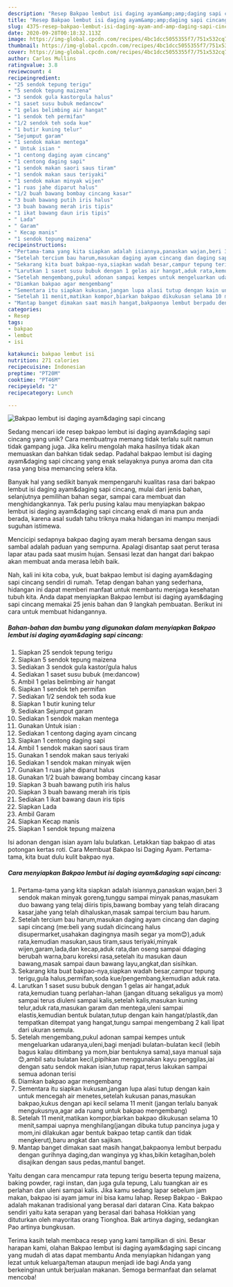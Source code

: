 ```yaml
---
description: "Resep Bakpao lembut isi daging ayam&amp;amp;daging sapi cincang Anti Gagal"
title: "Resep Bakpao lembut isi daging ayam&amp;amp;daging sapi cincang Anti Gagal"
slug: 4375-resep-bakpao-lembut-isi-daging-ayam-and-amp-daging-sapi-cincang-anti-gagal
date: 2020-09-28T00:18:32.113Z
image: https://img-global.cpcdn.com/recipes/4bc1dcc5055355f7/751x532cq70/bakpao-lembut-isi-daging-ayamdaging-sapi-cincang-foto-resep-utama.jpg
thumbnail: https://img-global.cpcdn.com/recipes/4bc1dcc5055355f7/751x532cq70/bakpao-lembut-isi-daging-ayamdaging-sapi-cincang-foto-resep-utama.jpg
cover: https://img-global.cpcdn.com/recipes/4bc1dcc5055355f7/751x532cq70/bakpao-lembut-isi-daging-ayamdaging-sapi-cincang-foto-resep-utama.jpg
author: Carlos Mullins
ratingvalue: 3.8
reviewcount: 4
recipeingredient:
- "25 sendok tepung terigu"
- "5 sendok tepung maizena"
- "3 sendok gula kastorgula halus"
- "1 saset susu bubuk medancow"
- "1 gelas belimbing air hangat"
- "1 sendok teh permifan"
- "1/2 sendok teh soda kue"
- "1 butir kuning telur"
- "Sejumput garam"
- "1 sendok makan mentega"
- " Untuk isian "
- "1 centong daging ayam cincang"
- "1 centong daging sapi"
- "1 sendok makan saori saus tiram"
- "1 sendok makan saus teriyaki"
- "1 sendok makan minyak wijen"
- "1 ruas jahe diparut halus"
- "1/2 buah bawang bombay cincang kasar"
- "3 buah bawang putih iris halus"
- "3 buah bawang merah iris tipis"
- "1 ikat bawang daun iris tipis"
- " Lada"
- " Garam"
- " Kecap manis"
- "1 sendok tepung maizena"
recipeinstructions:
- "Pertama-tama yang kita siapkan adalah isiannya,panaskan wajan,beri 3 sendok makan minyak goreng,tunggu sampai minyak panas,masukam duo bawang yang telaj diiris tipis,bawang bombay yang telah diracang kasar,jahe yang telah dihaluskan,masak sampai tercium bau harum."
- "Setelah tercium bau harum,masukan daging ayam cincang dan daging sapi cincang (me:beli yang sudah dicincang halus disupermarket,usahakan dagingnya masih segar ya mom😊),aduk rata,kemudian masukan,saus tiram,saus teriyaki,minyak wijen,garam,lada,dan kecap,aduk rata,dan oseng sampai ddaging berubah warna,baru koreksi rasa,setelah itu masukan daun bawang,masak sampai daun bawang layu,angkat,dan sisihkan."
- "Sekarang kita buat bakpao-nya,siapkan wadah besar,campur tepung terigu,gula halus,permifan,soda kue/pengembang,kemudian aduk rata."
- "Larutkan 1 saset susu bubuk dengan 1 gelas air hangat,aduk rata,kemudian tuang perlahan-lahan (jangan dituang sekaligus ya mom) sampai terus diuleni sampai kalis,setelah kalis,masukan kuning telur,aduk rata,masukan garam dan mentega,uleni sampai elastis,kemudian bentuk bulatan,tutup dengan kain hangat/plastik,dan tempatkan ditempat yang hangat,tungu sampai mengembang 2 kali lipat dari ukuran semula."
- "Setelah mengembang,pukul adonan sampai kempes untuk mengeluarkan udaranya,uleni,bagi menjadi bulatan-bulatan kecil (lebih bagus kalau ditimbang ya mom,biar bentuknya sama),saya manual saja😊,ambil satu bulatan kecil,pipihkan menggunakan kayu penggilas,iai dengan satu sendok makan isian,tutup rapat,terus lakukan sampai semua adonan terisi"
- "Diamkan bakpao agar mengembang"
- "Sementara itu siapkan kukusan,jangan lupa alasi tutup dengan kain untuk mencegah air menetes,setelah kukusan panas,masukan bakpao,kukus dengan api kecil selama 11 menit (jangan terlalu banyak mengukusnya,agar ada ruang untuk bakpao mengembang)"
- "Setelah 11 menit,matikan kompor,biarkan bakpao dikukusan selama 10 menit,sampai uapnya menghilang(jangan dibuka tutup pancinya juga y mom,ini dilakukan agar bentuk bakpao tetap cantik dan tidak mengkerut),baru angkat dan sajikan."
- "Mantap banget dimakan saat masih hangat,bakpaonya lembut berpadu dengan gurihnya daging,dan wanginya yg khas,bikin ketagihan,boleh disajikan dengan saus pedas,mantul banget."
categories:
- Resep
tags:
- bakpao
- lembut
- isi

katakunci: bakpao lembut isi 
nutrition: 271 calories
recipecuisine: Indonesian
preptime: "PT20M"
cooktime: "PT46M"
recipeyield: "2"
recipecategory: Lunch

---
```



![Bakpao lembut isi daging ayam&amp;daging sapi cincang](https://img-global.cpcdn.com/recipes/4bc1dcc5055355f7/751x532cq70/bakpao-lembut-isi-daging-ayamdaging-sapi-cincang-foto-resep-utama.jpg)

Sedang mencari ide resep bakpao lembut isi daging ayam&amp;daging sapi cincang yang unik? Cara membuatnya memang tidak terlalu sulit namun tidak gampang juga. Jika keliru mengolah maka hasilnya tidak akan memuaskan dan bahkan tidak sedap. Padahal bakpao lembut isi daging ayam&amp;daging sapi cincang yang enak selayaknya punya aroma dan cita rasa yang bisa memancing selera kita.

Banyak hal yang sedikit banyak mempengaruhi kualitas rasa dari bakpao lembut isi daging ayam&amp;daging sapi cincang, mulai dari jenis bahan, selanjutnya pemilihan bahan segar, sampai cara membuat dan menghidangkannya. Tak perlu pusing kalau mau menyiapkan bakpao lembut isi daging ayam&amp;daging sapi cincang enak di mana pun anda berada, karena asal sudah tahu triknya maka hidangan ini mampu menjadi suguhan istimewa.

Mencicipi sedapnya bakpao daging ayam merah bersama dengan saus sambal adalah paduan yang sempurna. Apalagi disantap saat perut terasa lapar atau pada saat musim hujan. Sensasi lezat dan hangat dari bakpao akan membuat anda merasa lebih baik.


Nah, kali ini kita coba, yuk, buat bakpao lembut isi daging ayam&amp;daging sapi cincang sendiri di rumah. Tetap dengan bahan yang sederhana, hidangan ini dapat memberi manfaat untuk membantu menjaga kesehatan tubuh kita. Anda dapat menyiapkan Bakpao lembut isi daging ayam&amp;daging sapi cincang memakai 25 jenis bahan dan 9 langkah pembuatan. Berikut ini cara untuk membuat hidangannya.

<!--inarticleads1-->

##### Bahan-bahan dan bumbu yang digunakan dalam menyiapkan Bakpao lembut isi daging ayam&amp;daging sapi cincang:

1. Siapkan 25 sendok tepung terigu
1. Siapkan 5 sendok tepung maizena
1. Sediakan 3 sendok gula kastor/gula halus
1. Sediakan 1 saset susu bubuk (me:dancow)
1. Ambil 1 gelas belimbing air hangat
1. Siapkan 1 sendok teh permifan
1. Sediakan 1/2 sendok teh soda kue
1. Siapkan 1 butir kuning telur
1. Sediakan Sejumput garam
1. Sediakan 1 sendok makan mentega
1. Gunakan  Untuk isian :
1. Sediakan 1 centong daging ayam cincang
1. Siapkan 1 centong daging sapi
1. Ambil 1 sendok makan saori saus tiram
1. Gunakan 1 sendok makan saus teriyaki
1. Sediakan 1 sendok makan minyak wijen
1. Gunakan 1 ruas jahe diparut halus
1. Gunakan 1/2 buah bawang bombay cincang kasar
1. Siapkan 3 buah bawang putih iris halus
1. Siapkan 3 buah bawang merah iris tipis
1. Sediakan 1 ikat bawang daun iris tipis
1. Siapkan  Lada
1. Ambil  Garam
1. Siapkan  Kecap manis
1. Siapkan 1 sendok tepung maizena


Isi adonan dengan isian ayam lalu bulatkan. Letakkan tiap bakpao di atas potongan kertas roti. Cara Membuat Bakpao Isi Daging Ayam. Pertama-tama, kita buat dulu kulit bakpao nya. 

<!--inarticleads2-->

##### Cara menyiapkan Bakpao lembut isi daging ayam&amp;daging sapi cincang:

1. Pertama-tama yang kita siapkan adalah isiannya,panaskan wajan,beri 3 sendok makan minyak goreng,tunggu sampai minyak panas,masukam duo bawang yang telaj diiris tipis,bawang bombay yang telah diracang kasar,jahe yang telah dihaluskan,masak sampai tercium bau harum.
1. Setelah tercium bau harum,masukan daging ayam cincang dan daging sapi cincang (me:beli yang sudah dicincang halus disupermarket,usahakan dagingnya masih segar ya mom😊),aduk rata,kemudian masukan,saus tiram,saus teriyaki,minyak wijen,garam,lada,dan kecap,aduk rata,dan oseng sampai ddaging berubah warna,baru koreksi rasa,setelah itu masukan daun bawang,masak sampai daun bawang layu,angkat,dan sisihkan.
1. Sekarang kita buat bakpao-nya,siapkan wadah besar,campur tepung terigu,gula halus,permifan,soda kue/pengembang,kemudian aduk rata.
1. Larutkan 1 saset susu bubuk dengan 1 gelas air hangat,aduk rata,kemudian tuang perlahan-lahan (jangan dituang sekaligus ya mom) sampai terus diuleni sampai kalis,setelah kalis,masukan kuning telur,aduk rata,masukan garam dan mentega,uleni sampai elastis,kemudian bentuk bulatan,tutup dengan kain hangat/plastik,dan tempatkan ditempat yang hangat,tungu sampai mengembang 2 kali lipat dari ukuran semula.
1. Setelah mengembang,pukul adonan sampai kempes untuk mengeluarkan udaranya,uleni,bagi menjadi bulatan-bulatan kecil (lebih bagus kalau ditimbang ya mom,biar bentuknya sama),saya manual saja😊,ambil satu bulatan kecil,pipihkan menggunakan kayu penggilas,iai dengan satu sendok makan isian,tutup rapat,terus lakukan sampai semua adonan terisi
1. Diamkan bakpao agar mengembang
1. Sementara itu siapkan kukusan,jangan lupa alasi tutup dengan kain untuk mencegah air menetes,setelah kukusan panas,masukan bakpao,kukus dengan api kecil selama 11 menit (jangan terlalu banyak mengukusnya,agar ada ruang untuk bakpao mengembang)
1. Setelah 11 menit,matikan kompor,biarkan bakpao dikukusan selama 10 menit,sampai uapnya menghilang(jangan dibuka tutup pancinya juga y mom,ini dilakukan agar bentuk bakpao tetap cantik dan tidak mengkerut),baru angkat dan sajikan.
1. Mantap banget dimakan saat masih hangat,bakpaonya lembut berpadu dengan gurihnya daging,dan wanginya yg khas,bikin ketagihan,boleh disajikan dengan saus pedas,mantul banget.


Yaitu dengan cara mencampur rata tepung terigu beserta tepung maizena, baking powder, ragi instan, dan juga gula tepung, Lalu tuangkan air es perlahan dan uleni sampai kalis. Jika kamu sedang lapar sebelum jam makan, bakpao isi ayam jamur ini bisa kamu lahap. Resep Bakpao - Bakpao adalah makanan tradisional yang berasal dari dataran Cina. Kata bakpao sendiri yaitu kata serapan yang berasal dari bahasa Hokkian yang dituturkan oleh mayoritas orang Tionghoa. Bak artinya daging, sedangkan Pao artinya bungkusan. 

Terima kasih telah membaca resep yang kami tampilkan di sini. Besar harapan kami, olahan Bakpao lembut isi daging ayam&amp;daging sapi cincang yang mudah di atas dapat membantu Anda menyiapkan hidangan yang lezat untuk keluarga/teman ataupun menjadi ide bagi Anda yang berkeinginan untuk berjualan makanan. Semoga bermanfaat dan selamat mencoba!

